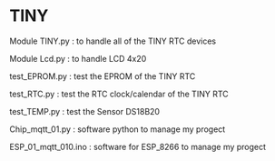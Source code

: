 # TINY

Module TINY.py 	: to handle all of  the TINY RTC devices

Module  Lcd.py	  	: to handle LCD 4x20 

test_EPROM.py	: test the EPROM of the TINY RTC

test_RTC.py			: test the RTC clock/calendar of the TINY RTC

test_TEMP.py	    : test  the Sensor DS18B20

Chip_mqtt_01.py			: software python to manage my progect 

ESP_01_mqtt_010.ino	: software for ESP_8266 to manage my progect
